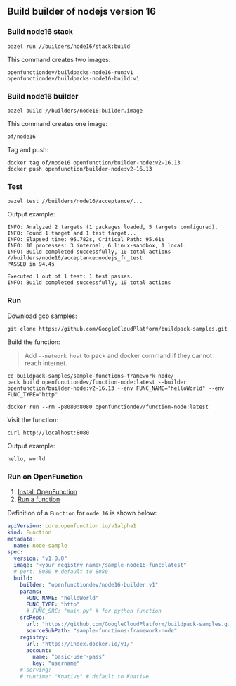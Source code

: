 ## Build builder of nodejs version 16

### Build node16 stack

```shell
bazel run //builders/node16/stack:build
```

This command creates two images:

```shell
openfunctiondev/buildpacks-node16-run:v1
openfunctiondev/buildpacks-node16-build:v1
```

### Build node16 builder

```shell
bazel build //builders/node16:builder.image
```

This command creates one image:

```shell
of/node16
```

Tag and push:

```shell
docker tag of/node16 openfunction/builder-node:v2-16.13
docker push openfunction/builder-node:v2-16.13
```

### Test

```shell
bazel test //builders/node16/acceptance/...
```

Output example:

```shell
INFO: Analyzed 2 targets (1 packages loaded, 5 targets configured).
INFO: Found 1 target and 1 test target...
INFO: Elapsed time: 95.782s, Critical Path: 95.61s
INFO: 10 processes: 3 internal, 6 linux-sandbox, 1 local.
INFO: Build completed successfully, 10 total actions
//builders/node16/acceptance:nodejs_fn_test                              PASSED in 94.4s

Executed 1 out of 1 test: 1 test passes.
INFO: Build completed successfully, 10 total actions
```

### Run

Download gcp samples:

```shell
git clone https://github.com/GoogleCloudPlatform/buildpack-samples.git
```

Build the function:

> Add `--network host` to pack and docker command if they cannot reach internet.

```shell
cd buildpack-samples/sample-functions-framework-node/
pack build openfunctiondev/function-node:latest --builder openfunction/builder-node:v2-16.13 --env FUNC_NAME="helloWorld" --env FUNC_TYPE="http"

docker run --rm -p8080:8080 openfunctiondev/function-node:latest
```

Visit the function:

```shell
curl http://localhost:8080
```

Output example:

```shell
hello, world
```

### Run on OpenFunction

1. [Install OpenFunction](https://github.com/OpenFunction/OpenFunction#quickstart)
2. [Run a function](https://github.com/OpenFunction/OpenFunction#sample-run-a-function)

Definition of a ```Function``` for ```node 16``` is shown below:

```yaml
apiVersion: core.openfunction.io/v1alpha1
kind: Function
metadata:
  name: node-sample
spec:
  version: "v1.0.0"
  image: "<your registry name>/sample-node16-func:latest"
  # port: 8080 # default to 8080
  build:
    builder: "openfunctiondev/node16-builder:v1"
    params:
      FUNC_NAME: "helloWorld"
      FUNC_TYPE: "http"
      # FUNC_SRC: "main.py" # for python function
    srcRepo:
      url: "https://github.com/GoogleCloudPlatform/buildpack-samples.git"
      sourceSubPath: "sample-functions-framework-node"
    registry:
      url: "https://index.docker.io/v1/"
      account:
        name: "basic-user-pass"
        key: "username"
    # serving:
    # runtime: "Knative" # default to Knative
```

